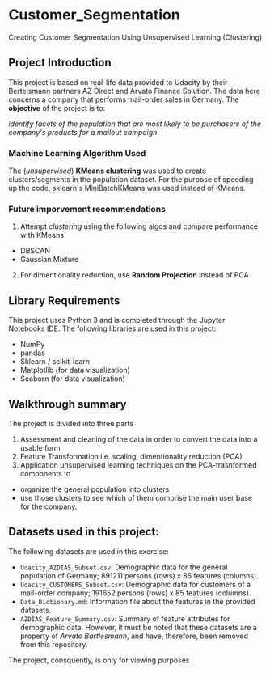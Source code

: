 # Customer_Segmentation
Creating Customer Segmentation Using Unsupervised Learning (Clustering)

## Project Introduction
This project is based on real-life data provided to Udacity by their Bertelsmann partners AZ Direct and Arvato Finance Solution. 
The data here concerns a company that performs mail-order sales in Germany. 
The **objective** of the project is to:

_identify facets of the population that are most likely to be purchasers of the company's products for a mailout campaign_ 

### Machine Learning Algorithm Used
The (_unsupervised_) **KMeans clustering** was used to create clusters/segments in the population dataset. 
For the purpose of speeding up the code, sklearn's MiniBatchKMeans was used instead of KMeans.

### Future imporvement recommendations
1. Attempt _clustering_ using the following algos and compare performance with KMeans
* DBSCAN
* Gaussian Mixture

2. For dimentionality reduction, use **Random Projection** instead of PCA

## Library Requirements

This project uses Python 3 and is completed through the Jupyter Notebooks IDE.
The following libraries are used in this project:

* NumPy
* pandas
* Sklearn / scikit-learn
* Matplotlib (for data visualization)
* Seaborn (for data visualization)

## Walkthrough summary

The project is divided into three parts
1. Assessment and cleaning of the data in order to convert the data into a usable form
2. Feature Transformation i.e. scaling, dimentionality reduction (PCA)
3. Application unsupervised learning techniques on the PCA-trasnformed components to 
* organize the general population into clusters
* use those clusters to see which of them comprise the main user base for the company. 

## Datasets used in this project:

The following datasets are used in this exercise:
* `Udacity_AZDIAS_Subset.csv`: Demographic data for the general population of Germany; 891211 persons (rows) x 85 features (columns).
* `Udacity_CUSTOMERS_Subset.csv`: Demographic data for customers of a mail-order company; 191652 persons (rows) x 85 features (columns).
* `Data_Dictionary.md`: Information file about the features in the provided datasets.
* `AZDIAS_Feature_Summary.csv`: Summary of feature attributes for demographic data.
However, it must be noted that these datasets are a property of _Arvato Bartlesmann_, and have, therefore, been removed from this repository. 

The project, consquently, is only for viewing purposes
